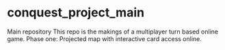 # conquest_project_main
Main repository
This repo is the makings of a multiplayer turn based online game.
Phase one: Projected map with interactive card access online.
